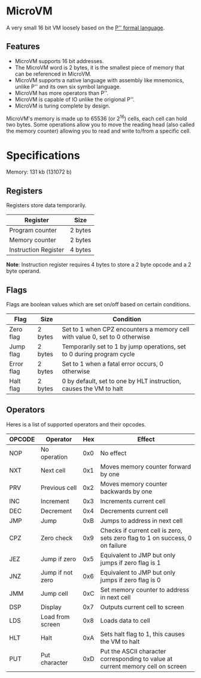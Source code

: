 # MicroVM
A very small 16 bit VM loosely based on the [P'' formal language](https://en.wikipedia.org/wiki/P′′).

## Features
* MicroVM supports 16 bit addresses.
* The MicroVM word is 2 bytes, it is the smallest piece of memory that can be referenced in MicroVM.
* MicroVM supports a native language with assembly like mnemonics, unlike P'' and its own six symbol language.
* MicroVM has more operators than P''.
* MicroVM is capable of IO unlike the origional P''.
* MicroVM is turing complete by design.

MicroVM's memory is made up to 65536 (or 2<sup>16</sup>) cells, each cell can hold two bytes.
Some operations allow you to move the reading head (also called the memory counter) allowing you to read and write to/from a specific cell.

# Specifications
Memory: 131 kb (131072 b)

## Registers
Registers store data temporarily.

|Register|Size|
|---|---|
|Program counter|2 bytes|
|Memory counter|2 bytes|
|Instruction Register|4 bytes|

**Note**: Instruction register requires 4 bytes to store a 2 byte opcode and a 2 byte operand.

## Flags
Flags are boolean values which are set on/off based on certain conditions.

|Flag|Size|Condition|
|---|---|---|
|Zero flag|2 bytes|Set to 1 when CPZ encounters a memory cell with value 0, set to 0 otherwise|
|Jump flag|2 bytes|Temporarily set to 1 by jump operations, set to 0 during program cycle|
|Error flag|2 bytes|Set to 1 when a fatal error occurs, 0 otherwise|
|Halt flag|2 bytes|0 by default, set to one by HLT instruction, causes the VM to halt|

## Operators
Heres is a list of supported operators and their opcodes.

|OPCODE|Operator|Hex|Effect|
|---|---|---|---|
|NOP|No operation|0x0|No effect|
|NXT|Next cell|0x1|Moves memory counter forward by one|
|PRV|Previous cell|0x2|Moves memory counter backwards by one|
|INC|Increment|0x3|Increments current cell|
|DEC|Decrement|0x4|Decrements current cell|
|JMP|Jump|0xB|Jumps to address in next cell|
|CPZ|Zero check|0x9|Checks if current cell is zero, sets zero flag to 1 on success, 0 on failure|
|JEZ|Jump if zero|0x5|Equivalent to JMP but only jumps if zero flag is 1|
|JNZ|Jump if not zero|0x6|Equivalent to JMP but only jumps if zero flag is 0|
|JMM|Jump cell|0xC|Set memory counter to address in next cell|
|DSP|Display|0x7|Outputs current cell to screen|
|LDS|Load from screen|0x8|Loads data to cell|
|HLT|Halt|0xA|Sets halt flag to 1, this causes the VM to halt|
|PUT|Put character|0xD|Put the ASCII character corresponding to value at current memory cell on screen|